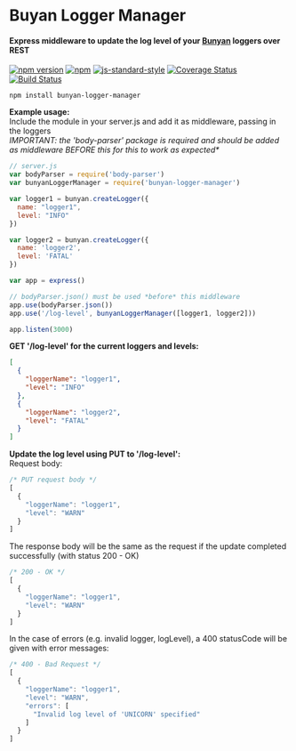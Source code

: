 # Buyan Logger Manager
#### Express middleware to update the log level of your [Bunyan](https://github.com/trentm/node-bunyan) loggers over REST

[![npm version](https://badge.fury.io/js/bunyan-logger-manager.svg)](https://badge.fury.io/js/bunyan-logger-manager)
[![npm](https://img.shields.io/npm/dm/bunyan-logger-manager.svg)](https://www.npmjs.com/package/bunyan-logger-manager)
[![js-standard-style](https://img.shields.io/badge/code%20style-standard-brightgreen.svg)](http://standardjs.com/)
[![Coverage Status](https://coveralls.io/repos/github/MentalAtom/BunyanLoggerManager/badge.svg?branch=master)](https://coveralls.io/github/MentalAtom/BunyanLoggerManager?branch=master)
[![Build Status](https://travis-ci.org/MentalAtom/BunyanLoggerManager.svg?branch=master)](https://travis-ci.org/MentalAtom/BunyanLoggerManager)
```
npm install bunyan-logger-manager
```

**Example usage:**  
Include the module in your server.js and add it as middleware, passing in the loggers  
_IMPORTANT: the 'body-parser' package is required and should be added as middleware BEFORE this for this to work as expected*_
```javascript
// server.js
var bodyParser = require('body-parser')
var bunyanLoggerManager = require('bunyan-logger-manager')

var logger1 = bunyan.createLogger({
  name: "logger1",
  level: "INFO"
})

var logger2 = bunyan.createLogger({
  name: 'logger2',
  level: 'FATAL'
})

var app = express()

// bodyParser.json() must be used *before* this middleware
app.use(bodyParser.json())
app.use('/log-level', bunyanLoggerManager([logger1, logger2]))

app.listen(3000)
```

**GET '/log-level' for the current loggers and levels:**
```json
[
  {
    "loggerName": "logger1",
    "level": "INFO"
  },
  {
    "loggerName": "logger2",
    "level": "FATAL"
  }
]
```

**Update the log level using PUT to '/log-level':**  
Request body:
```javascript
/* PUT request body */
[
  {
    "loggerName": "logger1",
    "level": "WARN"
  }
]
```
The response body will be the same as the request if the update completed successfully (with status 200 - OK)
```javascript
/* 200 - OK */
[
  {
    "loggerName": "logger1",
    "level": "WARN"
  }
]
```
In the case of errors (e.g. invalid logger, logLevel), a 400 statusCode will be given with error messages:
```javascript
/* 400 - Bad Request */
[
  {
    "loggerName": "logger1",
    "level": "WARN",
    "errors": [
      "Invalid log level of 'UNICORN' specified"
    ]
  }
]
```

